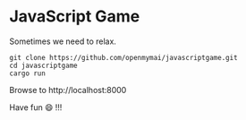 # JavaScript Game
Sometimes we need to relax.

```
git clone https://github.com/openmymai/javascriptgame.git
cd javascriptgame
cargo run
``` 

Browse to http://localhost:8000

Have fun 😄 !!!
